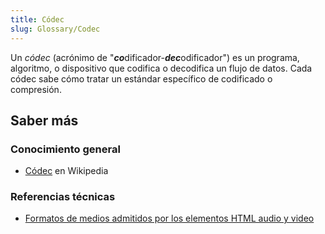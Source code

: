 ```yaml
---
title: Códec
slug: Glossary/Codec
---
```


Un _códec_ (acrónimo de "***co***dificador-***dec***odificador") es un programa, algoritmo, o dispositivo que codifica o decodifica un flujo de datos. Cada códec sabe cómo tratar un estándar específico de codificado o compresión.

## Saber más

### Conocimiento general

- [Códec](https://es.wikipedia.org/wiki/Códec) en Wikipedia

### Referencias técnicas

- [Formatos de medios admitidos por los elementos HTML audio y video](/es/docs/Web/HTML/Formatos_admitidos_de_audio_y_video_en_html5)
